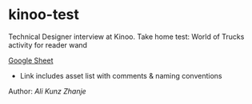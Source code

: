 # kinoo-test

Technical Designer interview at Kinoo. Take home test: World of Trucks activity for reader wand

[Google Sheet](https://docs.google.com/spreadsheets/d/1_a53_qhLELZ1II870k8HRZUzRWlAzm8q/edit?usp=sharing&ouid=104903946931879220194&rtpof=true&sd=true)
* Link includes asset list with comments & naming conventions

Author: _Ali Kunz Zhanje_

